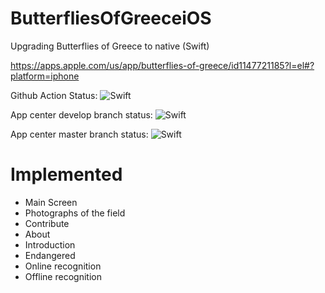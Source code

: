 # ButterfliesOfGreeceiOS
Upgrading Butterflies of Greece to native (Swift)

https://apps.apple.com/us/app/butterflies-of-greece/id1147721185?l=el#?platform=iphone

Github Action Status: ![Swift](https://github.com/jkapsouras/ButterfliesOfGreeceiOS/workflows/Swift/badge.svg?branch=develop)

App center develop branch status: ![Swift](https://build.appcenter.ms/v0.1/apps/3827dadb-8d9a-4c78-a6cd-f85eeb632cac/branches/develop/badge)

App center master branch status: ![Swift](https://build.appcenter.ms/v0.1/apps/3827dadb-8d9a-4c78-a6cd-f85eeb632cac/branches/master/badge)

# Implemented

- Main Screen
- Photographs of the field
- Contribute
- About
- Introduction
- Endangered
- Online recognition
- Offline recognition
